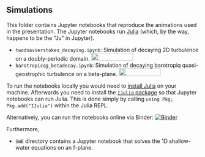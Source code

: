 ## Simulations

This folder contains Jupyter notebooks that reproduce the animations used in the presentation. The Jupyter notebooks run [Julia](https://www.julialang.org) (which, by the way, happens to be the "Ju" in Jupyter).

- `twodnavierstokes_decaying.ipynb`: Simulation of decaying 2D turbulence on a doubly-periodic domain. <a href="https://nbviewer.jupyter.org/github/navidcy/CLExWinterSchool2020/blob/master/simulations/twodnavierstokes_decaying.ipynb" 
   target="_parent"><img src="https://raw.githubusercontent.com/jupyter/design/master/logos/Badges/nbviewer_badge.png" 
      width="109" height="20"></a>
- `barotropicqg_betadecay.ipynb`: Simulation of decaying barotropiq quasi-geostrophic turbulence on a beta-plane.  <a href="https://nbviewer.jupyter.org/github/navidcy/CLExWinterSchool2020/blob/master/simulations/barotropicqg_betadecay.ipynb" 
   target="_parent"><img src="https://raw.githubusercontent.com/jupyter/design/master/logos/Badges/nbviewer_badge.png" 
      width="109" height="20"></a>

To run the notebooks locally you would need to [install Julia](https://www.julialang.org/downloads/) on your machine. Afterwards you need to install the [`IJulia` package](https://github.com/JuliaLang/IJulia.jl) so that Jupyter notebooks can run Julia. This is done simply by calling `using Pkg; Pkg.add("IJulia")` within the Julia REPL.

Alternatively, you can run the notebooks online via Binder: [![Binder](https://mybinder.org/badge_logo.svg)](https://mybinder.org/v2/gh/navidcy/CLExWinterSchool2020/master)

Furthermore,

- `SWE` directory contains a Jupyter notebook that solves the 1D shallow-water equations on an f-plane.
